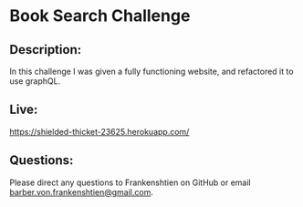 # Book Search Challenge

## Description:

In this challenge I was given a fully functioning website, and refactored it to use graphQL.

## Live:

https://shielded-thicket-23625.herokuapp.com/

## Questions:

Please direct any questions to Frankenshtien on GitHub or email barber.von.frankenshtien@gmail.com.
